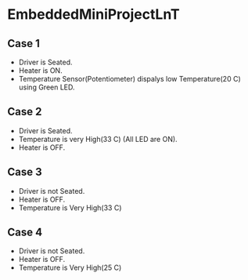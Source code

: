 # EmbeddedMiniProjectLnT

## Case 1
* Driver is Seated.
* Heater is ON.
* Temperature Sensor(Potentiometer) dispalys low Temperature(20 C) using Green LED.

## Case 2
* Driver is Seated.
* Temperature is very High(33 C) (All LED are ON).
* Heater is OFF.

## Case 3
* Driver is not Seated.
* Heater is OFF.
* Temperature is Very High(33 C)

## Case 4
* Driver is not Seated.
* Heater is OFF.
* Temperature is Very High(25 C)